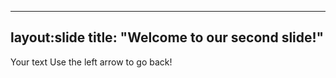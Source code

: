 ----
layout:slide
title: "Welcome to our second slide!"
----
Your text
Use the left arrow to go back!
